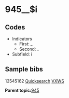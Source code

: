 # 945\_\_$i

## Codes

-   Indicators
    -   First: \_
    -   Second: \_
-   Subfield: i

## Sample bibs

13545162 [Quicksearch](https://search.library.yale.edu/catalog/13545162) [VXWS](http://prodorbis.library.yale.edu:7014/vxws/GetHoldingsService?bibId=13545162)

**Parent topic:**[945](../../tags/945/945.md)


